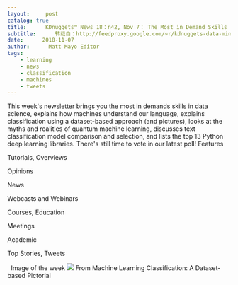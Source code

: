 ```yaml
---
layout:     post
catalog: true
title:      KDnuggets™ News 18：n42, Nov 7： The Most in Demand Skills for Data Scientists; How Machines Understand Our Language： Intro to NLP
subtitle:      转载自：http://feedproxy.google.com/~r/kdnuggets-data-mining-analytics/~3/JuXOsMXvubo/n42.html
date:      2018-11-07
author:      Matt Mayo Editor
tags:
    - learning
    - news
    - classification
    - machines
    - tweets
---
```


This week's newsletter brings you the most in demands skills in data science, explains how machines understand our language, explains classification using a dataset-based approach (and pictures), looks at the myths and realities of quantum machine learning, discusses text classification model comparison and selection, and lists the top 13 Python deep learning libraries. There's still time to vote in our latest poll!
Features

Tutorials, Overviews

Opinions

News

Webcasts and Webinars

Courses, Education

Meetings

Academic

Top Stories, Tweets



  Image of the week
![](https://image.ibb.co/gjMMCf/supervised-ds-illustrated-5.jpg)
From Machine Learning Classification: A Dataset-based Pictorial 






